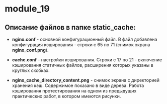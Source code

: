# module_19
## Описание файлов в папке static_cache:

- <b>nginx.conf</b> - основной конфигурационный файл.
В файл добавлена конфигурация кэширования - строки с 65 по 71 (снимок экрана <b>nginx_conf.png</b>). 

- <b>cache.conf</b> - настройки кэширования. Строки с 17 по 21 - включение кэширования статичных файлов, расширения которых указаны в круглых скобках.

- <b>nginx_cache_directory_content.png</b> - снимок экрана с директорией хранения кэш. Содержимое показано в виде дерева. Работа кэширования протестирования на одном из предыдущих практических работ, в котором имеются рисунки.
